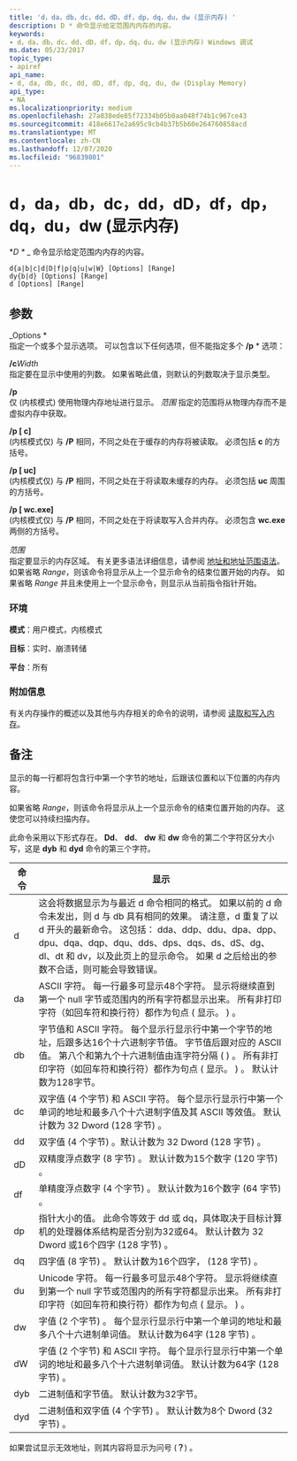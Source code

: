 ```yaml
---
title: 'd，da，db，dc，dd，dD，df，dp，dq，du，dw (显示内存) '
description: D * 命令显示给定范围内内存的内容。
keywords:
- d，da，db，dc，dd，dD，df，dp，dq，du，dw (显示内存) Windows 调试
ms.date: 05/23/2017
topic_type:
- apiref
api_name:
- d, da, db, dc, dd, dD, df, dp, dq, du, dw (Display Memory)
api_type:
- NA
ms.localizationpriority: medium
ms.openlocfilehash: 27a838ede85f72334b05b0aa048f74b1c967ce43
ms.sourcegitcommit: 418e6617e2a695c9cb4b37b5b60e264760858acd
ms.translationtype: MT
ms.contentlocale: zh-CN
ms.lasthandoff: 12/07/2020
ms.locfileid: "96839801"
---
```

# <a name="d-da-db-dc-dd-dd-df-dp-dq-du-dw-display-memory"></a>d，da，db，dc，dd，dD，df，dp，dq，du，dw (显示内存) 


**D \** _ 命令显示给定范围内内存的内容。

```dbgcmd
d{a|b|c|d|D|f|p|q|u|w|W} [Options] [Range] 
dy{b|d} [Options] [Range] 
d [Options] [Range] 
```

## <a name="span-idddk_cmd_display_memory_dbgspanspan-idddk_cmd_display_memory_dbgspanparameters"></a><span id="ddk_cmd_display_memory_dbg"></span><span id="DDK_CMD_DISPLAY_MEMORY_DBG"></span>参数


<span id="_______Options______"></span><span id="_______options______"></span><span id="_______OPTIONS______"></span> _Options *   
指定一个或多个显示选项。 可以包含以下任何选项，但不能指定多个 **/p** \* 选项：

<span id="_cWidth"></span><span id="_cwidth"></span><span id="_CWIDTH"></span>**/c**_Width_  
指定要在显示中使用的列数。 如果省略此值，则默认的列数取决于显示类型。

<span id="_p"></span><span id="_P"></span>**/p**  
仅 (内核模式) 使用物理内存地址进行显示。 *范围* 指定的范围将从物理内存而不是虚拟内存中获取。

<span id="_p_c_"></span><span id="_P_C_"></span>**/p \[ c\]**  
 (内核模式仅) 与 **/P** 相同，不同之处在于缓存的内存将被读取。 必须包括 **c** 的方括号。

<span id="_p_uc_"></span><span id="_P_UC_"></span>**/p \[ uc\]**  
 (内核模式仅) 与 **/P** 相同，不同之处在于将读取未缓存的内存。 必须包括 **uc** 周围的方括号。

<span id="_p_wc_"></span><span id="_P_WC_"></span>**/p \[ wc.exe\]**  
 (内核模式仅) 与 **/P** 相同，不同之处在于将读取写入合并内存。 必须包含 **wc.exe** 两侧的方括号。

<span id="_______Range______"></span><span id="_______range______"></span><span id="_______RANGE______"></span>*范围*   
指定要显示的内存区域。 有关更多语法详细信息，请参阅 [地址和地址范围语法](address-and-address-range-syntax.md)。 如果省略 *Range*，则该命令将显示从上一个显示命令的结束位置开始的内存。 如果省略 *Range* 并且未使用上一个显示命令，则显示从当前指令指针开始。

### <a name="span-idenvironmentspanspan-idenvironmentspanspan-idenvironmentspanenvironment"></a><span id="Environment"></span><span id="environment"></span><span id="ENVIRONMENT"></span>环境

**模式**：用户模式，内核模式

**目标**：实时、崩溃转储

**平台**：所有

 

### <a name="span-idadditional_informationspanspan-idadditional_informationspanspan-idadditional_informationspanadditional-information"></a><span id="Additional_Information"></span><span id="additional_information"></span><span id="ADDITIONAL_INFORMATION"></span>附加信息

有关内存操作的概述以及其他与内存相关的命令的说明，请参阅 [读取和写入内存](reading-and-writing-memory.md)。

<a name="remarks"></a>备注
-------

显示的每一行都将包含行中第一个字节的地址，后跟该位置和以下位置的内存内容。

如果省略 *Range*，则该命令将显示从上一个显示命令的结束位置开始的内存。 这使您可以持续扫描内存。

此命令采用以下形式存在。 **Dd**、 **dd**、 **dw** 和 **dw** 命令的第二个字符区分大小写，这是 **dyb** 和 **dyd** 命令的第三个字符。

|命令|显示|
|--- |--- |
|d|这会将数据显示为与最近 d 命令相同的格式。 如果以前的 d 命令未发出，则 d 与 db 具有相同的效果。 请注意，d 重复了以 d 开头的最新命令。 这包括： dda、ddp、ddu、dpa、dpp、dpu、dqa、dqp、dqu、dds、dps、dqs、ds、dS、dg、dl、dt 和 dv，以及此页上的显示命令。 如果 d 之后给出的参数不合适，则可能会导致错误。|
|da|ASCII 字符。 每一行最多可显示48个字符。 显示将继续直到第一个 null 字节或范围内的所有字符都显示出来。 所有非打印字符（如回车符和换行符）都作为句点 ( 显示。 ) 。|
|db|字节值和 ASCII 字符。 每个显示行显示行中第一个字节的地址，后跟多达16个十六进制字节值。 字节值后跟对应的 ASCII 值。 第八个和第九个十六进制值由连字符分隔 ( ) 。 所有非打印字符（如回车符和换行符）都作为句点 ( 显示。 ) 。 默认计数为128字节。|
|dc|双字值 (4 个字节) 和 ASCII 字符。 每个显示行显示行中第一个单词的地址和最多八个十六进制字值及其 ASCII 等效值。 默认计数为 32 Dword (128 字节) 。| 
|dd|双字值 (4 个字节) 。默认计数为 32 Dword (128 字节) 。|
|dD|双精度浮点数字 (8 字节) 。 默认计数为15个数字 (120 字节) 。|
|df|单精度浮点数字 (4 个字节) 。 默认计数为16个数字 (64 字节) 。|
|dp|指针大小的值。 此命令等效于 dd 或 dq，具体取决于目标计算机的处理器体系结构是否分别为32或64。 默认计数为 32 Dword 或16个四字 (128 字节) 。|
|dq|四字值 (8 字节) 。 默认计数为16个四字， (128 字节) 。|
|du|Unicode 字符。 每一行最多可显示48个字符。 显示将继续直到第一个 null 字节或范围内的所有字符都显示出来。 所有非打印字符（如回车符和换行符）都作为句点 ( 显示。 ) 。|
|dw|字值 (2 个字节) 。 每个显示行显示行中第一个单词的地址和最多八个十六进制单词值。 默认计数为64字 (128 字节) 。|
|dW|字值 (2 个字节) 和 ASCII 字符。 每个显示行显示行中第一个单词的地址和最多八个十六进制单词值。 默认计数为64字 (128 字节) 。|
|dyb|二进制值和字节值。 默认计数为32字节。|
|dyd|二进制值和双字值 (4 个字节) 。 默认计数为8个 Dword (32 字节) 。|

 

如果尝试显示无效地址，则其内容将显示为问号 (**？**) 。

 

 





